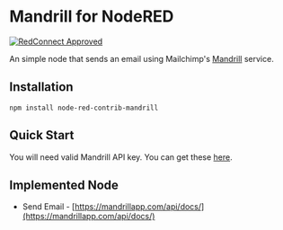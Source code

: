# Mandrill for NodeRED

[![RedConnect Approved](https://img.shields.io/badge/RedConnect-Approved-brightgreen.svg?style=flat)](https://www.redconnect.io/addons) 

An simple node that sends an email using Mailchimp's [Mandrill](https://mandrillapp.com/) service.

## Installation

`npm install node-red-contrib-mandrill`

## Quick Start

You will need valid Mandrill API key.  You can get these [here](https://mandrillapp.com/). 

## Implemented Node

 * Send Email - [https://mandrillapp.com/api/docs/](https://mandrillapp.com/api/docs/)

